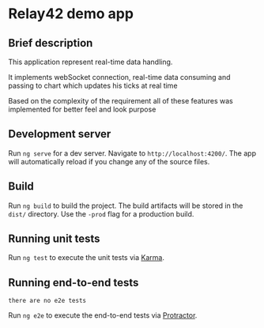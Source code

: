 # Relay42 demo app 

## Brief description

This application represent real-time data handling. 

It implements webSocket connection, real-time data consuming and passing to 
chart which updates his ticks at real time

Based on the complexity of the requirement all of these features was 
implemented for better feel and look purpose

## Development server

Run `ng serve` for a dev server. Navigate to `http://localhost:4200/`. The app will automatically reload if you change any of the source files.

## Build

Run `ng build` to build the project. The build artifacts will be stored in the `dist/` directory. Use the `-prod` flag for a production build.

## Running unit tests

Run `ng test` to execute the unit tests via [Karma](https://karma-runner.github.io).

## Running end-to-end tests

`there are no e2e tests`

Run `ng e2e` to execute the end-to-end tests via [Protractor](http://www.protractortest.org/).
